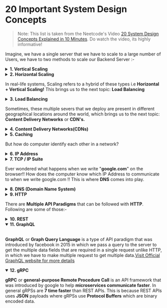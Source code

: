 # 20 Important System Design Concepts

> Note: This list is taken from the Neetcode's Video [20 System Design Concepts Explained in 10 Minutes](https://www.youtube.com/watch?v=i53Gi_K3o7I&ab_channel=NeetCode). Do watch the video, its highly informative!

Imagine, we have a single server that we have to scale to a large number of Users, we have to two methods to scale our Backend Server :- 

<details>
<summary><b>1. Vertical Scaling</b> </summary>
<br>

<img height="400" width="600" alt="KPN" src="./images/vertical-scaling.webp"/>


**Vertical Scaling** is to increase the resources on the same server i.e increasing the RAM, upgrading the CPU, adding GPU for more faster processing etc. So, in general, Vertical scaling means, to increase the capacity of the backend servers that we already own or **improve the servers!**.

> Note: In this type of scaling, where we only have one server, if that server goes down or fails, then our complete system will fail! This Problem is called **Single Point of Failure.** To avoid this problem, usually system always have more than one servers running, so if one server goes down, we would have backup servers!

</details>

<details>
<summary><b>2. Horizontal Scaling</b> </summary>
<br>

<img height="400" width="600" alt="KPN" src="./images/horizontal-scaling.avif"/>

**Horizontal Scaling** is to increase the number of servers that we have. So basically, to handle more users, we increase the number of servers running in the backend and redirect the user request to different servers, so that the load gets balanced evenly!

</details>

In real-life systems, Scaling refers to a hybrid of these types i.e **Horizontal + Vertical Scaling!**
This brings us to the next topic: **Load Balancing**

<details>
<summary><b>3. Load Balancing</b> </summary>
<br>

<img height="400" width="600" alt="KPN" src="./images/load_balancing.webp"/>

A **load balancer** is an Intermediate server that accepts all the user requests and redirect them to appropraite server based on certain algorithms, like **Round Robin**, **Consistent Hashing** etc. Load Balancer is sometimes also referred to as a **Reverse-Proxy Server**.
</details>

Sometimes, these multiple severs that we deploy are present in different geographical locations around the world, which brings us to the next topic: **Content Delivery Networks** or **CDN's.**

<details>
<summary><b>4. Content Delivery Networks(CDNs)</b> </summary>
<br>

<img height="400" width="600" alt="KPN" src="./images/cdn.png"/>

We have users all around the world, but generally, our backend(**ORIGIN**) server is located at a specific geographical location. So everytime, when a user makes a request, this request will be slow if the user is located very far away from the server and fast vice-versa. So to tackle this problem, a copy of our server is created and distributed at different data centers all around the globe. 

This reduces the response time and creates a network all around the globe. This is called **Content-Delivery-Network.** or **CDN**. CDNs are generally used to cache the static data such as images, videos, text etc. so that a group of users located at same geographical location, do not face any down time!

> Note: These days CDNs are also being used for dynamic content delivery as well!

</details>

<details>
<summary><b>5. Caching</b> </summary>
<br>

<img height="400" width="600" alt="KPN" src="./images/cache.png"/>

**Caching**, essentially means to create copies of out data, so that it can be fetched faster in future. Making network request is everytime is usually expensive, hence browsers create a cache of data loaded in the HardDisk. Reading **HDDs** can be expensive, hence out computer store a copy of that data in **RAM**. Reading RAM can even be expensive somtimes, so our **Operating System**, store this a subset of this data in **L1**, **L2** and **L3** CPU Cache.

</details>

But how do computer identify each other in a network?

<details>
<summary><b>6. IP Address</b> </summary>
<br>

<img height="300" width="500" alt="KPN" src="./images/ip.png"/>

**IP Address** or **Internet Protocol Address** is the unique ID that is assigned to every computer on a network, so that computers can communicate with each other in the newtork.

</details>

<details>
<summary><b>7. TCP / IP Suite</b> </summary>
<br>

<img height="300" width="500" alt="KPN" src="./images/tcpip.jpg"/>

**TCP/IP suite** is the set of protocols/rules that decides that how the data should be shared over the internet or over the network. As per TCP(**Transmission Control Protocol**), the data is shared in the form of numbered packets over the network. When these data packets reach the final destination, they get reassembled as per the numbers and the receiver is able to see the actual data shared!

> Note: TCP/IP suite also contains **UDP**(**User Datagram Protocol**). TCP/IP is a complete model of how data is transferred from one computer to another. There's another famous model that co-exist with TCP/IP, which is the **OSI**(**Open System Interconnection**) model.

</details>

Ever wondered what happens when we write "**google.com**" on the browser!! How does the computer know which IP Address to communicate to when we write google.com !! This is where **DNS** comes into play.

<details>
<summary><b>8. DNS (Domain Name System)</b> </summary>
<br>

<img height="300" width="500" alt="KPN" src="./images/dns.png"/>

DNS or **Domain Name System** is a large decentralized service that maps these **Domain Names** to its respective IP addresses. So, whenever we make a request to **"google.com"**, our browser makes a DNS Query to get the IP Address of that domain name and then start communication with that IP! **When browser makes a DNS query, it store that particular IP in its cache so that it doesn't have to make the DNS query again**!

</details>

<details>
<summary><b>9. HTTP</b> </summary>
<br>

TCP is a low level protocol in which we have to worry about all individual data packets being transferred, hence an **Application Layer Protocol** was devised which is **HTTP(HyperText Transfer Protocol)**. HTTP is based on Client-Server architecture. Client Initiates a HTTP Request which contains two parts (**Request Header** + **Request Body**).

<img height="300" width="500" alt="KPN" src="./images/client-server-1 (1).png"/>

Request Header contains the data of where this request is going like the **Server's IP**, **Content-Type**, **Authentication** etc. Request Body contains the data/content which has to be given to the Server.

</details>

There are **Multiple API Paradigms** that can be followed with **HTTP**. Following are some of those:-

<details>
<summary><b>10. REST</b> </summary>
<br>

**REST** or **Representational State Transfer** is a type of API that follows speicific guidelines for request and responses. In REST, *request type* is defined i.e. whether a request is **GET, POST, PUT, PATCH or DELETE**. Similarly, when server return a response, if returns the data with some a *request code* like 200 (Successful request), 404 (Page not found), 500 (Internal Sever Error) etc.

</details>

<details open>
<summary><b>11. GraphQL</b> </summary>
<br>

**GraphQL** or **Graph Query Language** is a type of API paradigm that was introduced by facebook in 2015 in which we pass a query to the server to get the multiple data fields that are required in a single request unlike HTTP, in which we have to make multiple request to get multiple data.[Visit Official GraphQL website for more details](https://graphql.org/)

</details>

<details open>
<summary><b>12. gRPC</b> </summary>

**gRPC** or **general-purpose Remote Procedure Call** is an API framework that was introduced by google to help **microservices communicate faster**. In general gRPSs are **7 time faster** than REST APIs. This is because REST APIs uses **JSON** payloads where gRPSs use **Protocol Buffers** which are binary encoded data.
</details>

